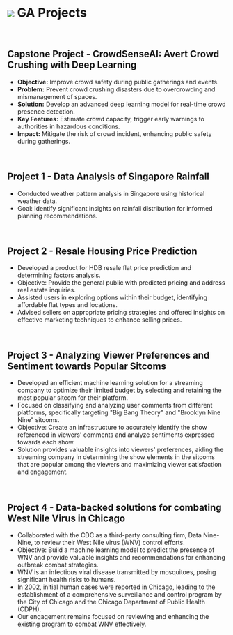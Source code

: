 # ![](https://ga-dash.s3.amazonaws.com/production/assets/logo-9f88ae6c9c3871690e33280fcf557f33.png) GA Projects

<br>

## Capstone Project - CrowdSenseAI: Avert Crowd Crushing with Deep Learning
* **Objective:** Improve crowd safety during public gatherings and events.
* **Problem:** Prevent crowd crushing disasters due to overcrowding and mismanagement of spaces.
* **Solution:** Develop an advanced deep learning model for real-time crowd presence detection.
* **Key Features:** Estimate crowd capacity, trigger early warnings to authorities in hazardous conditions.
* **Impact:** Mitigate the risk of crowd incident, enhancing public safety during gatherings.

<br>

## Project 1 - 	Data Analysis of Singapore Rainfall
* Conducted weather pattern analysis in Singapore using historical weather data.
* Goal: Identify significant insights on rainfall distribution for informed planning recommendations.

<br>

## Project 2 - Resale Housing Price Prediction
* Developed a product for HDB resale flat price prediction and determining factors analysis.
* Objective: Provide the general public with predicted pricing and address real estate inquiries.
* Assisted users in exploring options within their budget, identifying affordable flat types and locations.
* Advised sellers on appropriate pricing strategies and offered insights on effective marketing techniques to enhance selling prices.

<br>

## Project 3 - Analyzing Viewer Preferences and Sentiment towards Popular Sitcoms
* Developed an efficient machine learning solution for a streaming company to optimize their limited budget by selecting and retaining the most popular sitcom for their platform.
* Focused on classifying and analyzing user comments from different platforms, specifically targeting "Big Bang Theory" and "Brooklyn Nine Nine" sitcoms.
* Objective: Create an infrastructure to accurately identify the show referenced in viewers' comments and analyze sentiments expressed towards each show.
* Solution provides valuable insights into viewers' preferences, aiding the streaming company in determining the show elements in the sitcoms that are popular among the viewers and maximizing viewer satisfaction and engagement.


<br>

## Project 4 - Data-backed solutions for combating West Nile Virus in Chicago
* Collaborated with the CDC as a third-party consulting firm, Data Nine-Nine, to review their West Nile virus (WNV) control efforts.
* Objective: Build a machine learning model to predict the presence of WNV and provide valuable insights and recommendations for enhancing outbreak combat strategies.
* WNV is an infectious viral disease transmitted by mosquitoes, posing significant health risks to humans.
* In 2002, initial human cases were reported in Chicago, leading to the establishment of a comprehensive surveillance and control program by the City of Chicago and the Chicago Department of Public Health (CDPH).
* Our engagement remains focused on reviewing and enhancing the existing program to combat WNV effectively.



